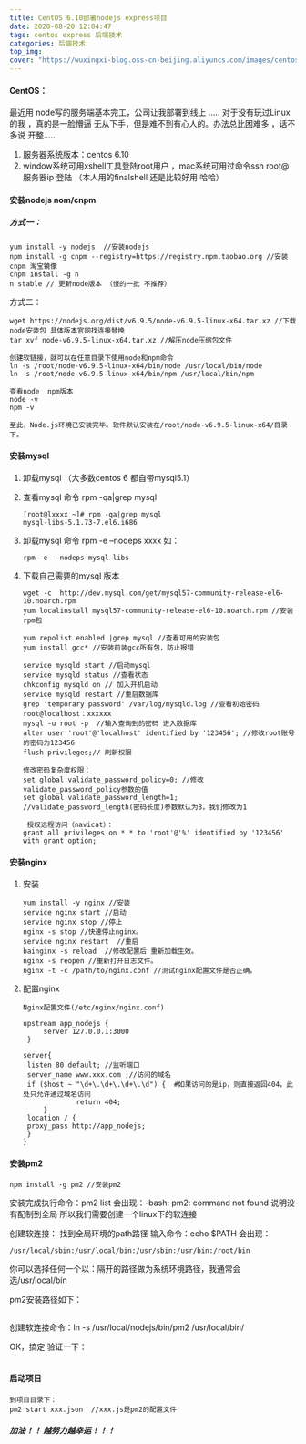 ```yaml
---
title: CentOS 6.10部署nodejs express项目
date: 2020-08-20 12:04:47
tags: centos express 后端技术
categories: 后端技术
top_img:
cover: "https://wuxingxi-blog.oss-cn-beijing.aliyuncs.com/images/centos.jpeg"
---
```




#### CentOS：

 最近用 node写的服务端基本完工，公司让我部署到线上 ….. 对于没有玩过Linux的我 ，真的是一脸懵逼 无从下手，但是难不到有心人的。办法总比困难多 ，话不多说 开整…..

1. 服务器系统版本：centos 6.10
2. window系统可用xshell工具登陆root用户 ，mac系统可用过命令ssh root@服务器ip 登陆 （本人用的finalshell 还是比较好用 哈哈）

#### 安装nodejs nom/cnpm

##### 方式一：

```
yum install -y nodejs  //安装nodejs
npm install -g cnpm --registry=https://registry.npm.taobao.org //安装cnpm 淘宝镜像
cnpm install -g n 
n stable // 更新node版本 （慢的一批 不推荐）
```

方式二：

```
wget https://nodejs.org/dist/v6.9.5/node-v6.9.5-linux-x64.tar.xz //下载node安装包 具体版本官网找连接替换
tar xvf node-v6.9.5-linux-x64.tar.xz //解压node压缩包文件

创建软链接，就可以在任意目录下使用node和npm命令
ln -s /root/node-v6.9.5-linux-x64/bin/node /usr/local/bin/node
ln -s /root/node-v6.9.5-linux-x64/bin/npm /usr/local/bin/npm

查看node  npm版本
node -v
npm -v

至此，Node.js环境已安装完毕。软件默认安装在/root/node-v6.9.5-linux-x64/目录下。
```

#### 安装mysql

1. 卸载mysql （大多数centos 6 都自带mysql5.1）

2. 查看mysql 命令 rpm -qa|grep mysql

   ```
   [root@lxxxx ~]# rpm -qa|grep mysql
   mysql-libs-5.1.73-7.el6.i686
   ```

3. 卸载mysql 命令 rpm -e –nodeps xxxx 如：

   ```
   rpm -e --nodeps mysql-libs
   ```

4. 下载自己需要的mysql 版本

   ```
   wget -c  http://dev.mysql.com/get/mysql57-community-release-el6-10.noarch.rpm
   yum localinstall mysql57-community-release-el6-10.noarch.rpm //安装rpm包
   
   yum repolist enabled |grep mysql //查看可用的安装包
   yum install gcc* //安装前装gcc所有包，防止报错
   
   service mysqld start //启动mysql
   service mysqld status //查看状态
   chkconfig mysqld on // 加入开机启动
   service mysqld restart //重启数据库
   grep 'temporary password' /var/log/mysqld.log //查看初始密码 root@localhost：xxxxxx 
   mysql -u root -p  //输入查询到的密码 进入数据库
   alter user 'root'@'localhost' identified by '123456'; //修改root账号的密码为123456
   flush privileges;// 刷新权限
   
   修改密码复杂度权限：
   set global validate_password_policy=0; //修改validate_password_policy参数的值
   set global validate_password_length=1; //validate_password_length(密码长度)参数默认为8，我们修改为1
   
    授权远程访问（navicat）：
   grant all privileges on *.* to 'root'@'%' identified by '123456' with grant option; 
   ```

#### 安装nginx

1. 安装

   ```
   yum install -y nginx //安装
   service nginx start //启动
   service nginx stop //停止
   nginx -s stop //快速停止nginx。
   service nginx restart  //重启
   bainginx -s reload  //修改配置后 重新加载生效。
   nginx -s reopen //重新打开日志文件。
   nginx -t -c /path/to/nginx.conf //测试nginx配置文件是否正确。
   ```

2. 配置nginx

   ```
   Nginx配置文件(/etc/nginx/nginx.conf)
   
   upstream app_nodejs {
   		server 127.0.0.1:3000
   	}
   	
   server{
   	listen 80 default; //监听端口
   	server_name www.xxx.com ;//访问的域名
   	if ($host ~ "\d+\.\d+\.\d+\.\d") {  #如果访问的是ip，则直接返回404，此处只允许通过域名访问
       			return 404;
   		}
   	location / {
   	proxy_pass http://app_nodejs;
   	}
   }
   ```

#### 安装pm2

```
npm install -g pm2 //安装pm2
```

安装完成执行命令：pm2 list 会出现：-bash: pm2: command not found 说明没有配制到全局 所以我们需要创建一个linux下的软连接

创建软连接：
找到全局环境的path路径 输入命令：echo $PATH 会出现：

```
/usr/local/sbin:/usr/local/bin:/usr/sbin:/usr/bin:/root/bin
```

你可以选择任何一个以：隔开的路径做为系统环境路径，我通常会选/usr/local/bin

pm2安装路径如下：

![img](data:image/gif;base64,R0lGODdhAQABAPAAAMPDwwAAACwAAAAAAQABAAACAkQBADs=)

创建软连接命令：ln -s /usr/local/nodejs/bin/pm2 /usr/local/bin/

OK，搞定 验证一下：

![img](data:image/gif;base64,R0lGODdhAQABAPAAAMPDwwAAACwAAAAAAQABAAACAkQBADs=)

#### 启动项目

```
到项目目录下：
pm2 start xxx.json  //xxx.js是pm2的配置文件 
```

##### 加油！！ 越努力越幸运！！！
